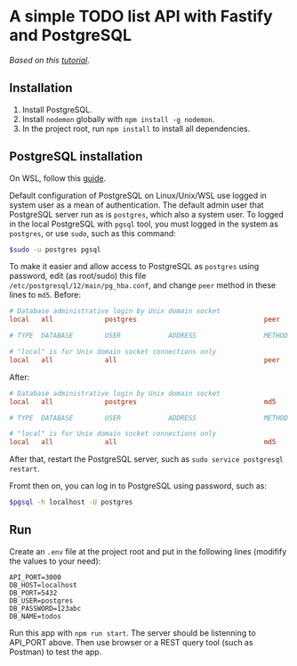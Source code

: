 # A simple TODO list API with Fastify and PostgreSQL
*Based on this [tutorial](https://wanjohi.vercel.app/posts/fastify-and-postgresql-rest-api)*.

## Installation
1. Install PostgreSQL. 
2. Install `nodemon` globally with `npm install -g nodemon`.
3. In the project root, run `npm install` to install all dependencies.

## PostgreSQL installation
On WSL, follow this [guide](https://docs.microsoft.com/en-us/windows/wsl/tutorials/wsl-database).

Default configuration of PostgreSQL on Linux/Unix/WSL use logged in system user as a mean of authentication. The default
admin user that PostgreSQL server run as is `postgres`, which also a system user. To logged in the local PostgreSQL with
`pgsql` tool, you must logged in the system as `postgres`, or use `sudo`, such as this command:
```sh
$sudo -u postgres pgsql
```

To make it easier and allow access to PostgreSQL as `postgres` using password, edit (as root/sudo) this file 
`/etc/postgresql/12/main/pg_hba.conf`, and change `peer` method in these lines to `md5`.
Before:
```conf
# Database administrative login by Unix domain socket
local   all             postgres                                peer

# TYPE  DATABASE        USER            ADDRESS                 METHOD

# "local" is for Unix domain socket connections only
local   all             all                                     peer
```
After:
```conf
# Database administrative login by Unix domain socket
local   all             postgres                                md5

# TYPE  DATABASE        USER            ADDRESS                 METHOD

# "local" is for Unix domain socket connections only
local   all             all                                     md5
```
After that, restart the PostgreSQL server, such as `sudo service postgresql restart`.

Fromt then on, you can log in to PostgreSQL using password, such as:
```sh
$pgsql -h localhost -U postgres
```

## Run
Create an `.env` file at the project root and put in the following lines (modifify the values to your need):
```
API_PORT=3000
DB_HOST=localhost
DB_PORT=5432
DB_USER=postgres
DB_PASSWORD=123abc
DB_NAME=todos
```
Run this app with `npm run start`. The server should be listenning to API_PORT above. Then use browser or a REST query 
tool (such as Postman) to test the app.
